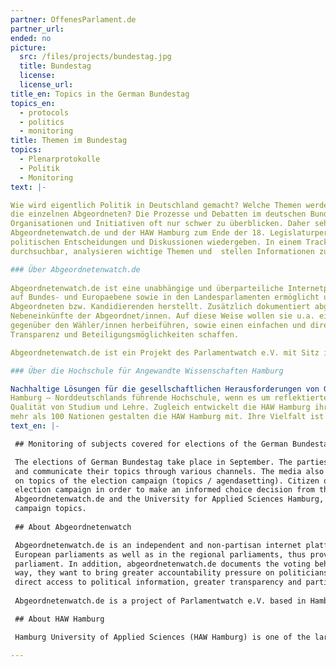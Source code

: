 ```yaml
---
partner: OffenesParlament.de
partner_url: 
ended: no
picture:
  src: /files/projects/bundestag.jpg
  title: Bundestag
  license:
  license_url:
title_en: Topics in the German Bundestag
topics_en:
  - protocols
  - politics
  - monitoring  
title: Themen im Bundestag
topics:
  - Plenarprotokolle
  - Politik
  - Monitoring
text: |- 

Wie wird eigentlich Politik in Deutschland gemacht? Welche Themen werden im Bundestag besprochen? Und wie viel Redezeit bekommen  
die einzelnen Abgeordneten? Die Prozesse und Debatten im deutschen Bundestag sind für Bürger/innen, aber auch politische 
Organisationen und Initiativen oft nur schwer zu überblicken. Daher sehen wir uns gemeinsam mit unseren Kooperationspartnern 
Abgeordnetenwatch.de und der HAW Hamburg zum Ende der 18. Legislaturperiode die Plenarprotokolle genauer an, die diese
politischen Entscheidungen und Diskussionen wiedergeben. In einem Tracker machen wir die Protokolle für jede/n zugänglich und 
durchsuchbar, analysieren wichtige Themen und  stellen Informationen zu den Abgeordneten bereit. 

### Über Abgeordnetenwatch.de
    
Abgeordnetenwatch.de ist eine unabhängige und überparteiliche Internetplattform, die öffentliche Bürgeranfragen an Abgeordnete  
auf Bundes- und Europaebene sowie in den Landesparlamenten ermöglicht und somit einen direkten Draht zwischen Bürger/innen und 
Abgeordneten bzw. Kandidierenden herstellt. Zusätzlich dokumentiert abgeordnetenwatch.de das Abstimmungsverhalten und die
Nebeneinkünfte der Abgeordnet/innen. Auf diese Weise wollen sie u.a. einen höheren Rechenschaftsdruck der Politiker/innen 
gegenüber den Wähler/innen herbeiführen, sowie einen einfachen und direkten Zugang zu politischen Informationen, mehr 
Transparenz und Beteiligungsmöglichkeiten schaffen. 

Abgeordnetenwatch.de ist ein Projekt des Parlamentwatch e.V. mit Sitz in Hamburg.

### Über die Hochschule für Angewandte Wissenschaften Hamburg

Nachhaltige Lösungen für die gesellschaftlichen Herausforderungen von Gegenwart und Zukunft entwickeln: Das ist das Ziel der HAW 
Hamburg – Norddeutschlands führende Hochschule, wenn es um reflektierte Praxis geht. Im Mittelpunkt steht die exzellente 
Qualität von Studium und Lehre. Zugleich entwickelt die HAW Hamburg ihr Profil als forschende Hochschule weiter. Menschen aus 
mehr als 100 Nationen gestalten die HAW Hamburg mit. Ihre Vielfalt ist ihre besondere Stärke.
text_en: |-

 ## Monitoring of subjects covered for elections of the German Bundestag

 The elections of German Bundestag take place in September. The parties are preparing for the upcoming election campaign
 and communicate their topics through various channels. The media also contributes to the formation of opinions and reports
 on topics of the election campaign (topics / agendasetting). Citizen often find it difficult to maintain an overview in the
 election campaign in order to make an informed choice decision from the parties' main focus. In cooperation with 
 Abgeordnetenwatch.de and the University for Applied Sciences Hamburg, we want to bring more transparency into this process and develop a monitoring tool to track election 
 campaign topics.
 
 ## About Abgeordnetenwatch

 Abgeordnetenwatch.de is an independent and non-partisan internet platform, which allows public citizen requests to German and 
 European parliaments as well as in the regional parliaments, thus providing a direct link between citizens and members of 
 parliament. In addition, abgeordnetenwatch.de documents the voting behavior and the additional income of the deputies. In this 
 way, they want to bring greater accountability pressure on politicians towards the electorate, as well as to provide easy and 
 direct access to political information, greater transparency and participation.
 
 Abgeordnetenwatch.de is a project of Parlamentwatch e.V. based in Hamburg.

 ## About HAW Hamburg

 Hamburg University of Applied Sciences (HAW Hamburg) is one of the largest of its kind in Germany and within our four faculties we offer a wide range of Bachelor’s and Master’s programmes in engineering, IT, life sciences, design and media as well as business and social sciences. In teaching we focus on applied sciences, giving our students a practical insight into their fields of study through projects, lab work, internships and theses in industry. In research we are an important partner for the city of Hamburg’s companies and innovation clusters, developing new ideas from the synergies of this dynamic location.

---
```

   

